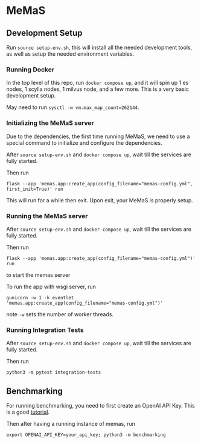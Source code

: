 # MeMaS

## Development Setup
Run `source setup-env.sh`, this will install all the needed development tools, as well as setup the needed environment variables.

### Running Docker
In the top level of this repo, run `docker compose up`, and it will spin up 1 es nodes, 1 scylla nodes, 1 milvus node, and a few more. This is a very basic development setup.

May need to run `sysctl -w vm.max_map_count=262144`.

### Initializing the MeMaS server
Due to the dependencies, the first time running MeMaS, we need to use a special command to initialize and configure the dependencies.

After `source setup-env.sh` and `docker compose up`, wait till the services are fully started.

Then run 
```
flask --app 'memas.app:create_app(config_filename="memas-config.yml", first_init=True)' run
```

This will run for a while then exit. Upon exit, your MeMaS is properly setup.

### Running the MeMaS server
After `source setup-env.sh` and `docker compose up`, wait till the services are fully started.

Then run 
```
flask --app 'memas.app:create_app(config_filename="memas-config.yml")' run
``` 
to start the memas server

To run the app with wsgi server, run
```
gunicorn -w 1 -k eventlet 'memas.app:create_app(config_filename="memas-config.yml")'
```
note `-w` sets the number of worker threads. 

### Running Integration Tests
After `source setup-env.sh` and `docker compose up`, wait till the services are fully started.

Then run 
```
python3 -m pytest integration-tests
```

## Benchmarking
For running benchmarking, you need to first create an OpenAI API Key. This is a good [tutorial](https://www.geeksforgeeks.org/how-to-use-chatgpt-api-in-python/).

Then after having a running instance of memas, run

```
export OPENAI_API_KEY=your_api_key; python3 -m benchmarking
```
